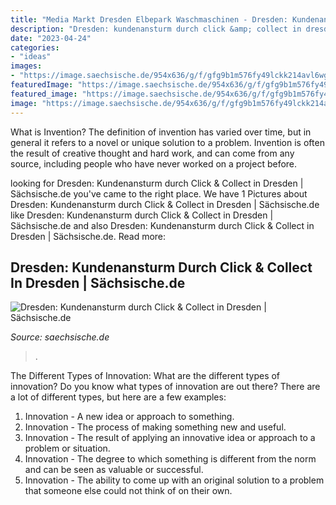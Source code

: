```yaml
---
title: "Media Markt Dresden Elbepark Waschmaschinen - Dresden: Kundenansturm Durch Click &amp; Collect In Dresden"
description: "Dresden: kundenansturm durch click &amp; collect in dresden"
date: "2023-04-24"
categories:
- "ideas"
images:
- "https://image.saechsische.de/954x636/g/f/gfg9b1m576fy49lckk214avl6wgttuzh.jpg"
featuredImage: "https://image.saechsische.de/954x636/g/f/gfg9b1m576fy49lckk214avl6wgttuzh.jpg"
featured_image: "https://image.saechsische.de/954x636/g/f/gfg9b1m576fy49lckk214avl6wgttuzh.jpg"
image: "https://image.saechsische.de/954x636/g/f/gfg9b1m576fy49lckk214avl6wgttuzh.jpg"
---
```



What is Invention?
The definition of invention has varied over time, but in general it refers to a novel or unique solution to a problem. Invention is often the result of creative thought and hard work, and can come from any source, including people who have never worked on a project before.

	

		
looking for Dresden: Kundenansturm durch Click &amp; Collect in Dresden | Sächsische.de you've came to the right place. We have 1 Pictures about Dresden: Kundenansturm durch Click &amp; Collect in Dresden | Sächsische.de like Dresden: Kundenansturm durch Click &amp; Collect in Dresden | Sächsische.de and also Dresden: Kundenansturm durch Click &amp; Collect in Dresden | Sächsische.de. Read more:
		
    
## Dresden: Kundenansturm Durch Click &amp; Collect In Dresden | Sächsische.de

<img loading=lazy src="https://image.saechsische.de/954x636/g/f/gfg9b1m576fy49lckk214avl6wgttuzh.jpg" onerror="this.onerror=null;this.src='https://tse4.mm.bing.net/th?id=OIP.CFihO2Hn18bavDUnWg4N1gHaE8&amp;pid=15.1';" alt="Dresden: Kundenansturm durch Click &amp; Collect in Dresden | Sächsische.de">

_Source: saechsische.de_

>. 

	

The Different Types of Innovation: What are the different types of innovation?
Do you know what types of innovation are out there? There are a lot of different types, but here are a few examples: 
1. Innovation - A new idea or approach to something. 
2. Innovation - The process of making something new and useful. 
3. Innovation - The result of applying an innovative idea or approach to a problem or situation. 
4. Innovation - The degree to which something is different from the norm and can be seen as valuable or successful. 
5. Innovation - The ability to come up with an original solution to a problem that someone else could not think of on their own.

